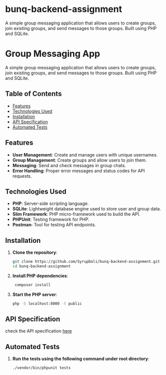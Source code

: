 # bunq-backend-assignment
A simple group messaging application that allows users to create groups, join existing groups, and send messages to those groups. Built using PHP and SQLite.

# Group Messaging App

A simple group messaging application that allows users to create groups, join existing groups, and send messages to those groups. Built using PHP and SQLite.

## Table of Contents

- [Features](#features)
- [Technologies Used](#technologies-used)
- [Installation](#installation)
- [API Specification](#api-specification)
- [Automated Tests](#automated-tests)

## Features

- **User Management**: Create and manage users with unique usernames.
- **Group Management**: Create groups and allow users to join them.
- **Messaging**: Send and check messages in group chats.
- **Error Handling**: Proper error messages and status codes for API requests.
  
## Technologies Used

- **PHP**: Server-side scripting language.
- **SQLite**: Lightweight database engine used to store user and group data.
- **Slim Framework**: PHP micro-framework used to build the API.
- **PHPUnit**: Testing framework for PHP.
- **Postman**: Tool for testing API endpoints.

## Installation

1. **Clone the repository**:

   ```bash
   git clone https://github.com/SyrupDali/bunq-backend-assignment.git
   cd bunq-backend-assignment

2. **Install PHP dependencies**:

   ```bash
    composer install

3. **Start the PHP server**:

    ```bash
    php -S localhost:8000 -t public

## API Specification
check the API specification [here](api_spec.yaml)

## Automated Tests

1. **Run the tests using the following command under root directory**:

    ```bash
    ./vendor/bin/phpunit tests